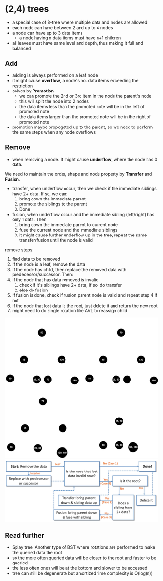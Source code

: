 # (2,4) trees

- a special case of B-tree where multiple data and nodes are allowed
- each node can have between 2 and up to 4 nodes
- a node can have up to 3 data items
    - a node having n data items must have n+1 children
- all leaves must have same level and depth, thus making it full and balanced

## Add

- adding is always performed on a leaf node
- it might cause **overflow**, a node's no. data items exceeding the restriction
- solves by **Promotion**
    - we can promote the 2nd or 3rd item in the node the parent's node
    - this will split the node into 2 nodes
    - the data items less than the promoted note will be in the left of promoted note
    - the data items larger than the promoted note will be in the right of promoted note
- promotion maybe propogated up to the parent, so we need to perform the same steps when any node overflows

## Remove

- when removing a node. It might cause **underflow**, where the node has 0 data.

We need to maintain the order, shape and node property by **Transfer** and **Fusion**.

- transfer, when underflow occur, then we check if the immediate siblings have 2+ data. If so, we can:
    1. bring down the immediate parent
    2. promote the siblings to the parent
    3. Done
- fusion, when underflow occur and the immediate sibling (left/right) has only 1 data. Then
    1. bring down the immediate parent to current node
    2. fuse the current node and the immediate siblings
    3. it might cause further underflow up in the tree, repeat the same transfer/fusion until the node is valid

remove steps:

1. find data to be removed
2. If the node is a leaf, remove the data
3. If the node has child, then replace the removed data with predecessor/successor. Then:
4. If the node that has data removed is invalid
    1. check if it's siblings have 2+ data, if so, do transfer
    2. else do fusion
5. If fusion is done, check if fusion parent node is valid and repeat step 4 if not
6. If the node that lost data is the root, just delete it and return the new root
7. might need to do single rotation like AVL to reassign child

![removal fusion](resources/(2,4)-trees-removal-fusion.png)
![remove flowchart](resources/2-4-removal-Flowchart.png)

## Read further

- Splay tree. Another type of BST where rotations are performed to make the queried data the root
- so the more often queried data will be closer to the root and faster to be queried
- the less often ones will be at the bottom and slower to be accessed
- tree can still be degenerate but amortized time complexity is O(log(n))
